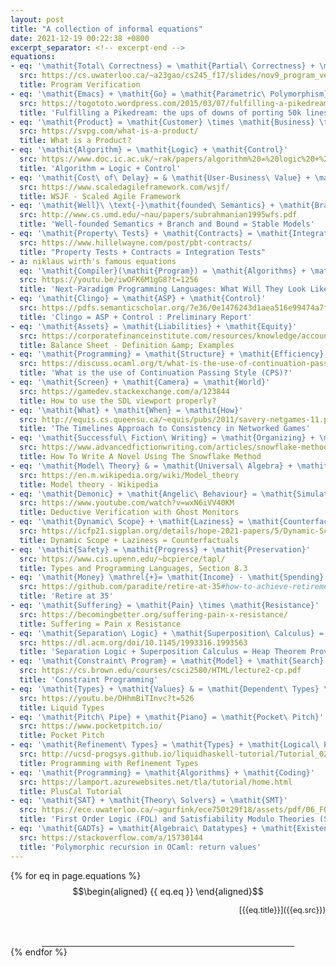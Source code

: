 ```yaml
---
layout: post
title: "A collection of informal equations"
date: 2021-12-19 00:22:38 +0800
excerpt_separator: <!-- excerpt-end -->
equations:
- eq: '\mathit{Total\ Correctness} = \mathit{Partial\ Correctness} + \mathit{Termination}'
  src: https://cs.uwaterloo.ca/~a23gao/cs245_f17/slides/nov9_program_verification_intro.pdf
  title: Program Verification
- eq: '\mathit{Emacs} + \mathit{Go} = \mathit{Parametric\ Polymorphism}'
  src: https://togototo.wordpress.com/2015/03/07/fulfilling-a-pikedream-the-ups-of-downs-of-porting-50k-lines-of-c-to-go/
  title: 'Fulfilling a Pikedream: the ups of downs of porting 50k lines of C++ to Go.'
- eq: '\mathit{Product} = \mathit{Customer} \times \mathit{Business} \times \mathit{Technology}'
  src: https://svpg.com/what-is-a-product/
  title: What is a Product?
- eq: '\mathit{Algorithm} = \mathit{Logic} + \mathit{Control}'
  src: https://www.doc.ic.ac.uk/~rak/papers/algorithm%20=%20logic%20+%20control.pdf
  title: 'Algorithm = Logic + Control'
- eq: '\mathit{Cost\ of\ Delay} = & \mathit{User-Business\ Value} + \mathit{Time\ Criticality} +\ \\ & \mathit{Risk\ Reduction\ and}/\mathit{or\ Opportunity\ Enablement}'
  src: https://www.scaledagileframework.com/wsjf/
  title: WSJF - Scaled Agile Framework
- eq: '\mathit{Well}\ \text{-}\mathit{founded\ Semantics} + \mathit{Branch\ and\ Bound} = \mathit{Stable\ Models}'
  src: http://www.cs.umd.edu/~nau/papers/subrahmanian1995wfs.pdf
  title: 'Well-founded Semantics + Branch and Bound = Stable Models'
- eq: '\mathit{Property\ Tests} + \mathit{Contracts} = \mathit{Integration\ Tests}'
  src: https://www.hillelwayne.com/post/pbt-contracts/
  title: "Property Tests + Contracts = Integration Tests"
- a: niklaus wirth's famous equations
  eq: '\mathit{Compiler}(\mathit{Program}) = \mathit{Algorithms} + \mathit{Data\ Structures}'
  src: https://youtu.be/iwOFK6M1gG8?t=1256
  title: 'Next-Paradigm Programming Languages: What Will They Look Like and What Changes Will They Bring? (Wirth)'
- eq: '\mathit{Clingo} = \mathit{ASP} + \mathit{Control}'
  src: https://pdfs.semanticscholar.org/7e36/0e1476243d1aea516e99474a7fa533f3307f.pdf
  title: 'Clingo = ASP + Control : Preliminary Report'
- eq: '\mathit{Assets} = \mathit{Liabilities} + \mathit{Equity}'
  src: https://corporatefinanceinstitute.com/resources/knowledge/accounting/balance-sheet/
  title: Balance Sheet - Definition &amp; Examples
- eq: '\mathit{Programming} = \mathit{Structure} + \mathit{Efficiency}'
  src: https://discuss.ocaml.org/t/what-is-the-use-of-continuation-passing-style-cps/4491/17
  title: 'What is the use of Continuation Passing Style (CPS)?'
- eq: '\mathit{Screen} + \mathit{Camera} = \mathit{World}'
  src: https://gamedev.stackexchange.com/a/123844
  title: How to use the SDL viewport properly?
- eq: '\mathit{What} + \mathit{When} = \mathit{How}'
  src: http://equis.cs.queensu.ca/~equis/pubs/2011/savery-netgames-11.pdf
  title: 'The Timelines Approach to Consistency in Networked Games'
- eq: '\mathit{Successful\ Fiction\ Writing} = \mathit{Organizing} + \mathit{Creating} + \mathit{Marketing}'
  src: https://www.advancedfictionwriting.com/articles/snowflake-method/
  title: How To Write A Novel Using The Snowflake Method
- eq: '\mathit{Model\ Theory} & = \mathit{Universal\ Algebra} + \mathit{Logic} \\ & = \mathit{Algebraic\ Geometry} - \mathit{Fields}'
  src: https://en.m.wikipedia.org/wiki/Model_theory
  title: Model theory - Wikipedia
- eq: '\mathit{Demonic} + \mathit{Angelic\ Behaviour} = \mathit{Simulation\ Properties}'
  src: https://www.youtube.com/watch?v=wxN6iVV40KM
  title: Deductive Verification with Ghost Monitors
- eq: '\mathit{Dynamic\ Scope} + \mathit{Laziness} = \mathit{Counterfactuals}'
  src: https://icfp21.sigplan.org/details/hope-2021-papers/5/Dynamic-Scope-Laziness-Counterfactuals
  title: Dynamic Scope + Laziness = Counterfactuals
- eq: '\mathit{Safety} = \mathit{Progress} + \mathit{Preservation}'
  src: https://www.cis.upenn.edu/~bcpierce/tapl/
  title: Types and Programming Languages, Section 8.3
- eq: '\mathit{Money} \mathrel{+}= \mathit{Income} - \mathit{Spending}'
  src: https://github.com/paradite/retire-at-35#how-to-achieve-retirement-at-35
  title: 'Retire at 35'
- eq: '\mathit{Suffering} = \mathit{Pain} \times \mathit{Resistance}'
  src: https://becomingbetter.org/suffering-pain-x-resistance/
  title: Suffering = Pain x Resistance
- eq: '\mathit{Separation\ Logic} + \mathit{Superposition\ Calculus} = \mathit{Heap\ Theorem\ Prover}'
  src: https://dl.acm.org/doi/10.1145/1993316.1993563
  title: 'Separation Logic + Superposition Calculus = Heap Theorem Prover'
- eq: '\mathit{Constraint\ Program} = \mathit{Model} + \mathit{Search}'
  src: https://cs.brown.edu/courses/csci2580/HTML/lecture2-cp.pdf
  title: 'Constraint Programming'
- eq: '\mathit{Types} + \mathit{Values} & = \mathit{Dependent\ Types} \\ & = \mathit{Types\ Refined\ with\ predicates\ over\ values}'
  src: https://youtu.be/DHhmBiTInvc?t=526
  title: Liquid Types
- eq: '\mathit{Pitch\ Pipe} + \mathit{Piano} = \mathit{Pocket\ Pitch}'
  src: https://www.pocketpitch.io/
  title: Pocket Pitch
- eq: '\mathit{Refinement\ Types} = \mathit{Types} + \mathit{Logical\ Predicates}'
  src: http://ucsd-progsys.github.io/liquidhaskell-tutorial/Tutorial_02_Logic.html
  title: Programming with Refinement Types
- eq: '\mathit{Programming} = \mathit{Algorithms} + \mathit{Coding}'
  src: https://lamport.azurewebsites.net/tla/tutorial/home.html
  title: PlusCal Tutorial
- eq: '\mathit{SAT} + \mathit{Theory\ Solvers} = \mathit{SMT}'
  src: https://ece.uwaterloo.ca/~agurfink/ece750t29f18/assets/pdf/06_FOL_SMT.pdf
  title: 'First Order Logic (FOL) and Satisfiability Modulo Theories (SMT)'
- eq: '\mathit{GADTs} = \mathit{Algebraic\ Datatypes} + \mathit{Existential\ Types} + \mathit{Equality\ Constraints}'
  src: https://stackoverflow.com/a/15730144
  title: 'Polymorphic recursion in OCaml: return values'
---
```


{% for eq in page.equations %}
$$\begin{aligned}
{{ eq.eq }}
\end{aligned}$$

<div style="text-align: right; font-size: 0.9em; margin-bottom: 50px;" markdown="1">
[{{eq.title}}]({{eq.src}})
</div>
<hr style="width: 80%; margin: auto;">
{% endfor %}
